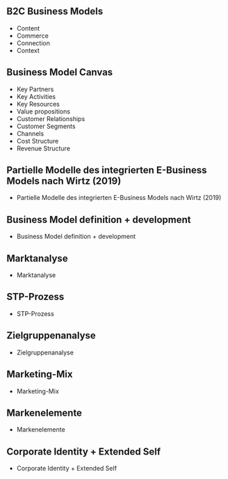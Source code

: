 ## B2C Business Models

- Content
- Commerce
- Connection
- Context

## Business Model Canvas

- Key Partners
- Key Activities
- Key Resources
- Value propositions
- Customer Relationships
- Customer Segments
- Channels
- Cost Structure
- Revenue Structure

## Partielle Modelle des integrierten E-Business Models nach Wirtz (2019)

- Partielle Modelle des integrierten E-Business Models nach Wirtz (2019)

## Business Model definition + development

- Business Model definition + development

## Marktanalyse

- Marktanalyse

## STP-Prozess

- STP-Prozess

## Zielgruppenanalyse

- Zielgruppenanalyse

## Marketing-Mix

- Marketing-Mix

## Markenelemente

- Markenelemente

## Corporate Identity + Extended Self

- Corporate Identity + Extended Self
